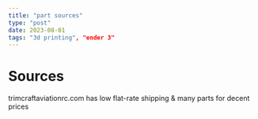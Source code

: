 ```yaml
---
title: "part sources"
type: "post"
date: 2023-08-01
tags: "3d printing", "ender 3"
---
```


# Sources

trimcraftaviationrc.com has low flat-rate shipping & many parts for decent prices
